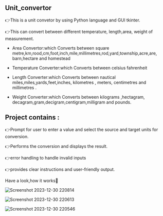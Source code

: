 ## Unit_convertor

👉This is a unit convetor by using Python language and GUI tkinter.

👉This can convert between different temperature, length,area, weight of measurement.

- Area Convertor:which Converts between square metre,km,rood,cm,foot,inch,mile,millimetres,rod,yard,township,acre,are,barn,hectare and homestead

- Temperature Converter:which Converts between celsius  fahrenheit

- Length Converter:which Converts between nautical miles,miles,yards,feet,inches, kilometres , meters, centimetres and millimetres .

- Weight Converter:which  Converts between kilograms ,hectagram,
decagram,gram,decigram,centigram,milligram and pounds.

## Project contains :

👉Prompt for user to enter a value and select the source and target units for conversion.

👉Performs the conversion and displays the result.

👉error handling to handle invalid inputs

👉provides clear instructions and user-friendly output.

Have a look,how it works👀

![Screenshot 2023-12-30 220814](https://github.com/Sukruthareddy12/unit_convertor/assets/153543378/63fd63f2-0a19-4a0e-8f5b-7797d272e3c4)

![Screenshot 2023-12-30 220613](https://github.com/Sukruthareddy12/unit_convertor/assets/153543378/719783fb-c6db-4f10-b47f-96bba9dfddcc)

![Screenshot 2023-12-30 220546](https://github.com/Sukruthareddy12/unit_convertor/assets/153543378/f6ba2be5-12ea-4d0e-b667-984746501a2a)
